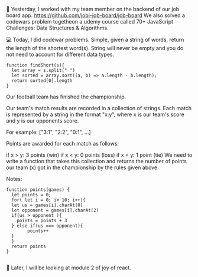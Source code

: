 📖 Yesterday, I worked with my team member on the backend of our job board app. https://github.com/jobi-job-board/job-board
We also solved a codewars problem togetheon a udemy course called 70+ JavaScript Challenges: Data Structures & Algorithms. 

💻 Today, I did codewar problems.
Simple, given a string of words, return the length of the shortest word(s).
String will never be empty and you do not need to account for different data types.

```
function findShort(s){
  let array = s.split(" ")
  let sorted = array.sort((a, b) => a.length - b.length);
  return sorted[0].length
}
```

Our football team has finished the championship.

Our team's match results are recorded in a collection of strings. Each match is represented by a string in the format "x:y", where x is our team's score and y is our opponents score.

For example: ["3:1", "2:2", "0:1", ...]

Points are awarded for each match as follows:

if x > y: 3 points (win)
if x < y: 0 points (loss)
if x = y: 1 point (tie)
We need to write a function that takes this collection and returns the number of points our team (x) got in the championship by the rules given above.

Notes:

```
function points(games) {
  let points = 0;
  for( let i = 0; i< 10; i++){
  let us = games[i].charAt(0)  
  let opponent = games[i].charAt(2)   
  if(us > opponent ){
    points = points + 3
  } else if(us === opponent){
        points++
  }
  }
  return points
}


```

🎯 Later, I will be looking at module 2 of joy of react. 
